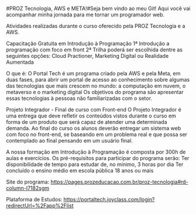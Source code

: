 #PROZ Tecnologia, AWS e META!#Seja bem vindo ao meu Git! Aqui você vai acompanhar minha jornada para me tornar um programador web.
 

Atividades realizadas durante o curso oferecido pela PROZ Tecnologia e a AWS.

Capacitação Gratuita em Introdução à Prog﻿ramação
1ª Introdução a programação com foco em front
2ª Trilha poderá ser escolhida dentre as seguintes opções: Cloud Practioner, Marketing Digital ou Realidade Aumentada

O que é: O Portal Tech é um programa criado pela AWS e pela Meta, em duas fases, para abrir um portal de acesso ao conhecimento sobre algumas das tecnologias que mais crescem no mundo: a computação em nuvem, o metaverso e o marketing digital
Os objetivos do programa são apresentar essas tecnologias à pessoas não familiarizadas com o setor.

Projeto Integrador - Final de curso com Front-end
O Projeto Integrador é uma entrega que deve refletir os conteúdos vistos durante o curso em forma de um produto que será capaz de atender uma determinada demanda. Ao final do curso os alunos deverão entregar um sistema web com foco no front-end, se baseando em um problema real e que possa ser contemplado ao final pensando em um usuário final.

A nossa formação em Introdução à Programação é composta por 300h de aulas e exercícios.
Os pré-requisitos para participar do programa serão:
﻿Ter disponibilidade de tempo para estudar de, no mínimo, 3 horas por dia
﻿Ter concluído o ensino médio em escola pública
18 anos ou mais

Site do programa: https://pages.prozeducacao.com.br/proz-tecnologia#rd-column-l7182sgm

Plataforma de Estudos: https://portaltech.joyclass.com/login?redirectUrl=%2Fapp%2Flist

